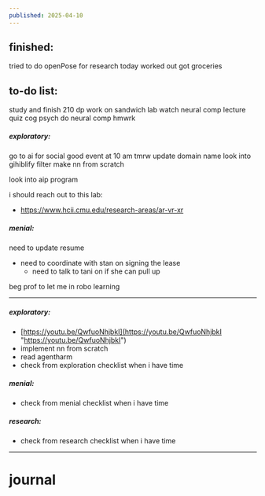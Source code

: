 ```yaml
---
published: 2025-04-10
---
```

## finished:

tried to do openPose for research today
worked out
got groceries
## to-do list:

study and finish 210 dp
work on sandwich lab
watch neural comp lecture
quiz cog psych
do neural comp hmwrk
##### exploratory:
go to ai for social good event at 10 am tmrw
update domain name
look into gihiblify filter
make nn from scratch

look into aip program

i should reach out to this lab:
- https://www.hcii.cmu.edu/research-areas/ar-vr-xr

##### menial:
need to update resume
- need to coordinate with stan on signing the lease
	- need to talk to tani on if she can pull up
	
beg prof to let me in robo learning

---

##### exploratory:
- [https://youtu.be/QwfuoNhjbkI](https://youtu.be/QwfuoNhjbkI "https://youtu.be/QwfuoNhjbkI")
- implement nn from scratch
- read agentharm
- check from exploration checklist when i have time
##### menial:
- check from menial checklist when i have time
##### research:
- check from research checklist when i have time

---
# journal
